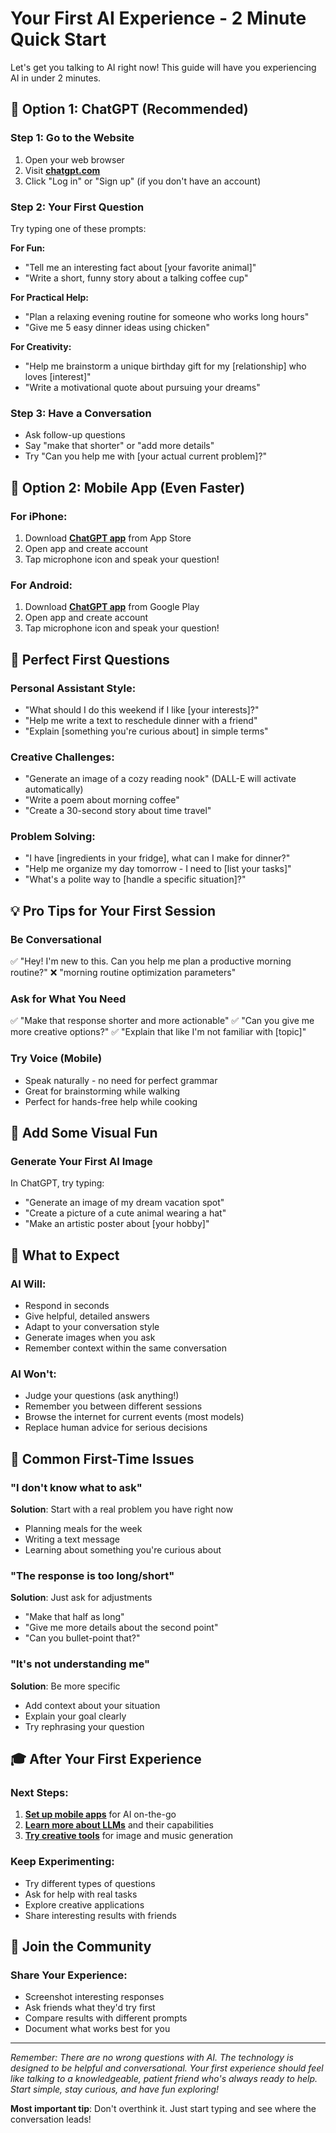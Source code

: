 # Your First AI Experience - 2 Minute Quick Start

Let's get you talking to AI right now! This guide will have you experiencing AI in under 2 minutes.

## 🚀 Option 1: ChatGPT (Recommended)

### **Step 1: Go to the Website**
1. Open your web browser
2. Visit **[chatgpt.com](https://chatgpt.com)**
3. Click "Log in" or "Sign up" (if you don't have an account)

### **Step 2: Your First Question**
Try typing one of these prompts:

**For Fun:**
- "Tell me an interesting fact about [your favorite animal]"
- "Write a short, funny story about a talking coffee cup"

**For Practical Help:**
- "Plan a relaxing evening routine for someone who works long hours"
- "Give me 5 easy dinner ideas using chicken"

**For Creativity:**
- "Help me brainstorm a unique birthday gift for my [relationship] who loves [interest]"
- "Write a motivational quote about pursuing your dreams"

### **Step 3: Have a Conversation**
- Ask follow-up questions
- Say "make that shorter" or "add more details"
- Try "Can you help me with [your actual current problem]?"

## 📱 Option 2: Mobile App (Even Faster)

### **For iPhone:**
1. Download **[ChatGPT app](https://apps.apple.com/app/openai-chatgpt/id1669619280)** from App Store
2. Open app and create account
3. Tap microphone icon and speak your question!

### **For Android:**
1. Download **[ChatGPT app](https://play.google.com/store/apps/details?id=com.openai.chatgpt)** from Google Play
2. Open app and create account
3. Tap microphone icon and speak your question!

## 🎯 Perfect First Questions

### **Personal Assistant Style:**
- "What should I do this weekend if I like [your interests]?"
- "Help me write a text to reschedule dinner with a friend"
- "Explain [something you're curious about] in simple terms"

### **Creative Challenges:**
- "Generate an image of a cozy reading nook" (DALL-E will activate automatically)
- "Write a poem about morning coffee"
- "Create a 30-second story about time travel"

### **Problem Solving:**
- "I have [ingredients in your fridge], what can I make for dinner?"
- "Help me organize my day tomorrow - I need to [list your tasks]"
- "What's a polite way to [handle a specific situation]?"

## 💡 Pro Tips for Your First Session

### **Be Conversational**
✅ "Hey! I'm new to this. Can you help me plan a productive morning routine?"
❌ "morning routine optimization parameters"

### **Ask for What You Need**
✅ "Make that response shorter and more actionable"
✅ "Can you give me more creative options?"
✅ "Explain that like I'm not familiar with [topic]"

### **Try Voice (Mobile)**
- Speak naturally - no need for perfect grammar
- Great for brainstorming while walking
- Perfect for hands-free help while cooking

## 🎨 Add Some Visual Fun

### **Generate Your First AI Image**
In ChatGPT, try typing:
- "Generate an image of my dream vacation spot"
- "Create a picture of a cute animal wearing a hat"
- "Make an artistic poster about [your hobby]"

## 🔄 What to Expect

### **AI Will:**
- Respond in seconds
- Give helpful, detailed answers
- Adapt to your conversation style
- Generate images when you ask
- Remember context within the same conversation

### **AI Won't:**
- Judge your questions (ask anything!)
- Remember you between different sessions
- Browse the internet for current events (most models)
- Replace human advice for serious decisions

## 🚨 Common First-Time Issues

### **"I don't know what to ask"**
**Solution**: Start with a real problem you have right now
- Planning meals for the week
- Writing a text message
- Learning about something you're curious about

### **"The response is too long/short"**
**Solution**: Just ask for adjustments
- "Make that half as long"
- "Give me more details about the second point"
- "Can you bullet-point that?"

### **"It's not understanding me"**
**Solution**: Be more specific
- Add context about your situation
- Explain your goal clearly
- Try rephrasing your question

## 🎓 After Your First Experience

### **Next Steps:**
1. **[Set up mobile apps](/getting-started/mobile-apps)** for AI on-the-go
2. **[Learn more about LLMs](/getting-started/llms)** and their capabilities
3. **[Try creative tools](/creative/)** for image and music generation

### **Keep Experimenting:**
- Try different types of questions
- Ask for help with real tasks
- Explore creative applications
- Share interesting results with friends

## 🤝 Join the Community

### **Share Your Experience:**
- Screenshot interesting responses
- Ask friends what they'd try first
- Compare results with different prompts
- Document what works best for you

---

*Remember: There are no wrong questions with AI. The technology is designed to be helpful and conversational. Your first experience should feel like talking to a knowledgeable, patient friend who's always ready to help. Start simple, stay curious, and have fun exploring!*

**Most important tip**: Don't overthink it. Just start typing and see where the conversation leads!